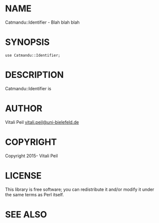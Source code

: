 # NAME

Catmandu::Identifier - Blah blah blah

# SYNOPSIS

    use Catmandu::Identifier;

# DESCRIPTION

Catmandu::Identifier is

# AUTHOR

Vitali Peil <vitali.peil@uni-bielefeld.de>

# COPYRIGHT

Copyright 2015- Vitali Peil

# LICENSE

This library is free software; you can redistribute it and/or modify
it under the same terms as Perl itself.

# SEE ALSO
